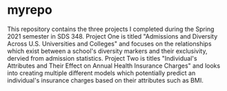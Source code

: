 # myrepo
This repository contains the three projects I completed during the Spring 2021 semester in SDS 348. Project One is titled "Admissions and Diversity Across U.S. Universities and Colleges" and focuses on the relationships which exist between a school's diversity markers and their exclusivity, dervied from admission statistics. Project Two is titles "Individual's Attributes and Their Effect on Annual Health Insurance Charges" and looks into creating multiple different models which potentially predict an individual's insurance charges based on their attributes such as BMI.
